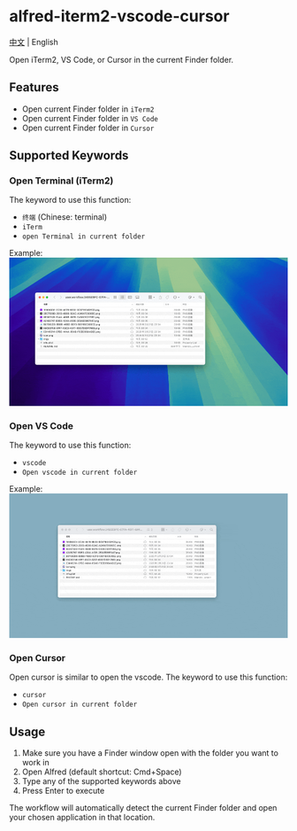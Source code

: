 # alfred-iterm2-vscode-cursor

[中文](README_zh.md) | English

Open iTerm2, VS Code, or Cursor in the current Finder folder. 

## Features

- Open current Finder folder in `iTerm2`
- Open current Finder folder in `VS Code`
- Open current Finder folder in `Cursor`

## Supported Keywords

### Open Terminal (iTerm2)

The keyword to use this function:
- `终端` (Chinese: terminal)
- `iTerm`
- `open Terminal in current folder`

Example:
![](imgs/iterm2.gif)



### Open VS Code

The keyword to use this function:
- `vscode`
- `Open vscode in current folder`


Example:
![](imgs/vscode.gif)


### Open Cursor

Open cursor is similar to open the vscode. The keyword to use this function:
- `cursor`
- `Open cursor in current folder`



## Usage

1. Make sure you have a Finder window open with the folder you want to work in
2. Open Alfred (default shortcut: Cmd+Space)
3. Type any of the supported keywords above
4. Press Enter to execute

The workflow will automatically detect the current Finder folder and open your chosen application in that location.